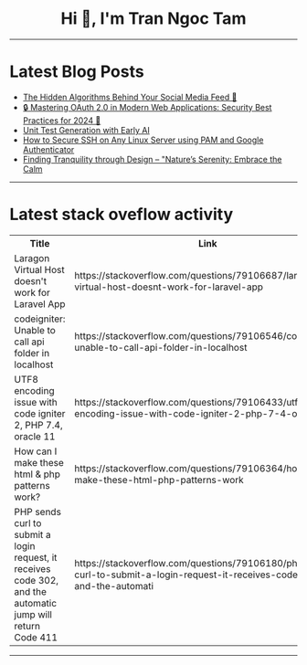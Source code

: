 <h1 align="center">Hi 👋, I'm Tran Ngoc Tam</h1>

---

# Latest Blog Posts 
<!-- BLOG-POST-LIST:START -->
- [The Hidden Algorithms Behind Your Social Media Feed 🤯](https://dev.to/lokesh_singh/the-hidden-algorithms-behind-your-social-media-feed-gl7)
- [🔒 Mastering OAuth 2.0 in Modern Web Applications: Security Best Practices for 2024 🚀](https://dev.to/hamzakhan/mastering-oauth-20-in-modern-web-applications-security-best-practices-for-2024-26ed)
- [Unit Test Generation with Early AI](https://dev.to/rsaz/unit-test-generation-with-early-ai-31co)
- [How to Secure SSH on Any Linux Server using PAM and Google Authenticator](https://dev.to/ansxuman/how-to-secure-ssh-on-any-linux-server-using-pam-and-google-authenticator-12n7)
- [Finding Tranquility through Design – &quot;Nature’s Serenity: Embrace the Calm](https://dev.to/navodya-1ccb29f5/finding-tranquility-through-design-natures-serenity-embrace-the-calm-353f)
<!-- BLOG-POST-LIST:END -->

---

# Latest stack oveflow activity
<table>
  <tr><th>Title</th><th>Link</th></tr>
  <!-- STACKOVERFLOW:START --><tr><td>Laragon Virtual Host doesn&#39;t work for Laravel App</td><td>https://stackoverflow.com/questions/79106687/laragon-virtual-host-doesnt-work-for-laravel-app</td></tr><tr><td>codeigniter: Unable to call api folder in localhost</td><td>https://stackoverflow.com/questions/79106546/codeigniter-unable-to-call-api-folder-in-localhost</td></tr><tr><td>UTF8 encoding issue with code igniter 2, PHP 7.4, oracle 11</td><td>https://stackoverflow.com/questions/79106433/utf8-encoding-issue-with-code-igniter-2-php-7-4-oracle-11</td></tr><tr><td>How can I make these html &amp; php patterns work?</td><td>https://stackoverflow.com/questions/79106364/how-can-i-make-these-html-php-patterns-work</td></tr><tr><td>PHP sends curl to submit a login request, it receives code 302, and the automatic jump will return Code 411</td><td>https://stackoverflow.com/questions/79106180/php-sends-curl-to-submit-a-login-request-it-receives-code-302-and-the-automati</td></tr><!-- STACKOVERFLOW:END -->
</table>

---


